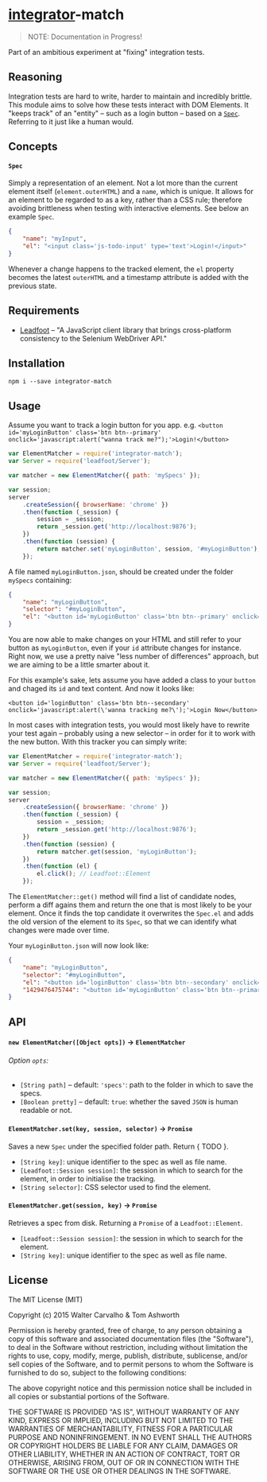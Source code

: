 [integrator](https://github.com/phuu/integrator)-match
===

> NOTE: Documentation in Progress!

Part of an ambitious experiment at "fixing" integration tests.

## Reasoning

Integration tests are hard to write, harder to maintain and incredibly brittle. This module aims to solve how these tests interact with DOM Elements. It "keeps track" of an "entity" – such as a login button – based on a [`Spec`](#spec). Referring to it just like a human would.

## Concepts

#### `Spec`

Simply a representation of an element. Not a lot more than the current element itself (`element.outerHTML`) and a `name`, which is unique. It allows for an element to be regarded to as a key, rather than a CSS rule; therefore avoiding brittleness when testing with interactive elements. See below an example `Spec`.

```json
{
    "name": "myInput",
    "el": "<input class='js-todo-input' type='text'>Login!</input>"
}
```

Whenever a change happens to the tracked element, the `el` property becomes the latest `outerHTML` and a timestamp attribute is added with the previous state.

## Requirements

- [Leadfoot](https://github.com/theintern/leadfoot) – "A JavaScript client library that brings cross-platform consistency to the Selenium WebDriver API."

## Installation

`npm i --save integrator-match`

## Usage

Assume you want to track a login button for you app. e.g. `<button id='myLoginButton' class='btn btn--primary' onclick='javascript:alert("wanna track me?");'>Login!</button>`

```javascript
var ElementMatcher = require('integrator-match');
var Server = require('leadfoot/Server');

var matcher = new ElementMatcher({ path: 'mySpecs' });

var session;
server
    .createSession({ browserName: 'chrome' })
    .then(function (_session) {
        session = _session;
        return _session.get('http://localhost:9876');
    })
    .then(function (session) {
        return matcher.set('myLoginButton', session, '#myLoginButton');
    });
```

A file named `myLoginButton.json`, should be created under the folder `mySpecs` containing:

```json
{
    "name": "myLoginButton",
    "selector": "#myLoginButton",
    "el": "<button id='myLoginButton' class='btn btn--primary' onclick='javascript:alert(\"wanna track me?\");'>Login!</button>"
}
```

You are now able to make changes on your HTML and still refer to your button as `myLoginButton`, even if your `id` attribute changes for instance. Right now, we use a pretty naive "less number of differences" approach, but we are aiming to be a little smarter about it.

For this example's sake, lets assume you have added a class to your `button` and chaged its `id` and text content. And now it looks like:

`<button id='loginButton' class='btn btn--secondary' onclick='javascript:alert(\'wanna tracking me?\');'>Login Now</button>`

In most cases with integration tests, you would most likely have to rewrite your test again – probably using a new selector – in order for it to work with the new button. With this tracker you can simply write:

```javascript
var ElementMatcher = require('integrator-match');
var Server = require('leadfoot/Server');

var matcher = new ElementMatcher({ path: 'mySpecs' });

var session;
server
    .createSession({ browserName: 'chrome' })
    .then(function (_session) {
        session = _session;
        return _session.get('http://localhost:9876');
    })
    .then(function (session) {
        return matcher.get(session, 'myLoginButton');
    })
    .then(function (el) {
        el.click(); // Leadfoot::Element
    });
```

The `ElementMatcher::get()` method will find a list of candidate nodes, perform a diff agains them and return the one that is most likely to be your element. Once it finds the top candidate it overwrites the `Spec.el` and adds the old version of the element to its `Spec`, so that we can identify what changes were made over time.

Your `myLoginButton.json` will now look like:

```json
{
    "name": "myLoginButton",
    "selector": "#myLoginButton",
    "el": "<button id='loginButton' class='btn btn--secondary' onclick='javascript:alert(\"wanna track me?\");'>Login Now</button>",
    "1429476475744": "<button id='myLoginButton' class='btn btn--primary' onclick='javascript:alert(\"wanna track me?\");'>Login!</button>"
}
```

## API

#### `new ElementMatcher([Object opts])` -> `ElementMatcher`

###### Option `opts`:
- `[String path]` – default: `'specs'`: path to the folder in which to save the specs.
- `[Boolean pretty]` – default: `true`: whether the saved `JSON` is human readable or not.

#### `ElementMatcher.set(key, session, selector)` -> `Promise`

Saves a new `Spec` under the specified folder path. Return { TODO }.

- `[String key]`: unique identifier to the spec as well as file name.
- `[Leadfoot::Session session]`: the session in which to search for the element, in order to initialise the tracking.
- `[String selector]`: CSS selector used to find the element.


#### `ElementMatcher.get(session, key)` -> `Promise`

Retrieves a spec from disk. Returning a `Promise` of a `Leadfoot::Element`.

- `[Leadfoot::Session session]`: the session in which to search for the element.
- `[String key]`: unique identifier to the spec as well as file name.

## License

The MIT License (MIT)

Copyright (c) 2015 Walter Carvalho & Tom Ashworth

Permission is hereby granted, free of charge, to any person obtaining a copy
of this software and associated documentation files (the "Software"), to deal
in the Software without restriction, including without limitation the rights
to use, copy, modify, merge, publish, distribute, sublicense, and/or sell
copies of the Software, and to permit persons to whom the Software is
furnished to do so, subject to the following conditions:

The above copyright notice and this permission notice shall be included in
all copies or substantial portions of the Software.

THE SOFTWARE IS PROVIDED "AS IS", WITHOUT WARRANTY OF ANY KIND, EXPRESS OR
IMPLIED, INCLUDING BUT NOT LIMITED TO THE WARRANTIES OF MERCHANTABILITY,
FITNESS FOR A PARTICULAR PURPOSE AND NONINFRINGEMENT. IN NO EVENT SHALL THE
AUTHORS OR COPYRIGHT HOLDERS BE LIABLE FOR ANY CLAIM, DAMAGES OR OTHER
LIABILITY, WHETHER IN AN ACTION OF CONTRACT, TORT OR OTHERWISE, ARISING FROM,
OUT OF OR IN CONNECTION WITH THE SOFTWARE OR THE USE OR OTHER DEALINGS IN
THE SOFTWARE.

